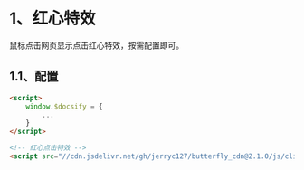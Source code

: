 # 1、红心特效
鼠标点击网页显示点击红心特效，按需配置即可。

## 1.1、配置
```html
<script>
    window.$docsify = {
        ...
    }
</script>

<!-- 红心点击特效 -->
<script src="//cdn.jsdelivr.net/gh/jerryc127/butterfly_cdn@2.1.0/js/click_heart.js"></script>
```